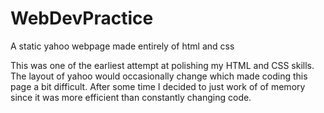 # WebDevPractice
A static yahoo webpage made entirely of html and css

This was one of the earliest attempt at polishing my HTML and CSS skills. The layout of yahoo would occasionally change which made coding this page a bit difficult. After some time I decided to just work of of memory since it was more efficient than constantly changing code.
